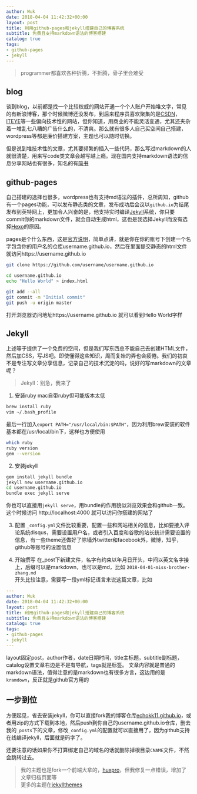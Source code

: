 ```yaml
---
author: Wuk
date: 2018-04-04 11:42:32+00:00
layout: post
title: 利用github-pages和jekyll搭建自己的博客系统
subtitle: 免费且支持markdown语法的博客搭建
catalog: true
tags:
- github-pages
- jekyll
---
```


> programmer都喜欢各种折腾，不折腾，骨子里会难受

## blog
谈到blog，以前都是找一个比较权威的网站开通一个个人账户开始堆文字，常见的有新浪博客，那个时候微博还没发布，到后来程序员喜欢聚集的是[CSDN](https://www.csdn.net/)，[ITEYE](http://www.iteye.com/)等一些偏向技术性的网站，但你知道，用商业的不能灵活变通，尤其还夹杂着一堆乱七八糟的广告什么的，不清爽。那么就有很多人自己买空间自己搭建，wordpress等都是廉价搭建方案，主题也可以随时切换。

但是说到堆技术性的文章，尤其要频繁的插入一些代码，那么写过markdown的人就很清楚，用来写code类文章会越写越上瘾。现在国内支持markdown语法的信息分享网站也有很多，知名的有[简书](https://www.jianshu.com/)

## github-pages
自己搭建的选择也很多，wordpress也有支持md语法的插件，总所周知，github有一个pages功能，可以发布静态类的文章，发布成功后会议以`github.io`为结尾发布到英特网上，更加令人兴奋的是，他支持实时编译[Jekyll](https://jekyllrb.com/)系统，你只要commit你的markdown文件，就会自动生成html，这也是我选择Jekyll而没有选择[Hexo](https://hexo.io/)的原因。

pages是个什么东西，这是[官方说明](https://pages.github.com/)，简单点讲，就是你在你的账号下创建一个名字包含你的用户名的仓库username.github.io，然后在里面提交静态的html文件就访问https://username.github.io

```bash
git clone https://github.com/username/username.github.io

cd username.github.io
echo "Hello World" > index.html

git add --all
git commit -m "Initial commit"
git push -u origin master
```

打开浏览器访问地址https://username.github.io 就可以看到Hello World字样

## Jekyll
上述等于提供了一个免费的空间，但是我们写东西总不能自己去创建HTML文件，然后加CSS，写JS吧。即使懂得这些知识，周而复始的弄也会疲倦。我们的初衷不是专注写文章分享信息，记录自己的技术沉淀的吗，说好的写markdown的文章呢？

> Jekyll：别急，我来了

1. 安装ruby
mac自带ruby但可能版本太低
```bash
brew install ruby
vim ~/.bash_profile
```
最后一行加入`export PATH="/usr/local/bin:$PATH"`，因为利用brew安装的软件基本都在/usr/local/bin下，这样也方便使用
```bash
which ruby
ruby version
gem --version
```

2. 安装jekyll
```bash
gem install jekyll bundle
jekyll new username.github.io
cd username.github.io
bundle exec jekyll serve
```
你也可以直接用`jekyll serve`，用bundle的作用貌似浏览效果会和github一致。这个时候访问 http://localhost:4000 就可以访问你搭建的网站了

3. 配置
`_config.yml`文件比较重要，配置一些和网站相关的信息，比如要接入评论系统disqus，需要设置用户名，或者引入百度和谷歌的站长统计需要设置的信息，有一些theme还做好了除墙外twitter和facebook外，微博，知乎，github等账号的设置信息

4. 开始撰写
在_post下新建文件，名字有约束以年月日开头，中间以英文名字接上，后缀可以是markdown，也可以是md，比如
`2018-04-01-miss-brother-zhang.md`    
开头比较注意，需要写一段yml标记语言来说这篇文章，比如
```yml
---
author: Wuk
date: 2018-04-04 11:42:32+00:00
layout: post
title: 利用github-pages和jekyll搭建自己的博客系统
subtitle: 免费且支持markdown语法的博客搭建
catalog: true
tags:
- github-pages
- jekyll
---
```
layout固定post，author作者，date日期时间，title主标题，subtitle副标题，catalog设置文章右边是不是有导航，tags就是标签。
文章内容就是普通的markdown语法，值得注意的是markdown也有很多方言，这边用的是`kramdown`，反正就是github官方用的

## 一步到位
方便起见，省去安装jekyll，你可以直接fork我的博客仓库[echokk11.github.io](https://github.com/echokk11/echokk11.github.io)，或者用zip的方式下载到本地，然后push到你自己的username.github.io仓库，删去我的`_posts`下的文章，修改`_config.yml`的配置就可以直接用了，因为github支持在线编译jekyll，后面就是码字了。

还要注意的话如果你不打算绑定自己的域名的话就删除掉根目录`CNAME`文件，不然会跳转过去。

> 我的主题也是fork一个前端大拿的，[huxpro](https://github.com/Huxpro/huxpro.github.io)，但我修复一点错误，增加了文章归档页面等    
> 更多的主题在[jekyllthemes](http://jekyllthemes.org/)